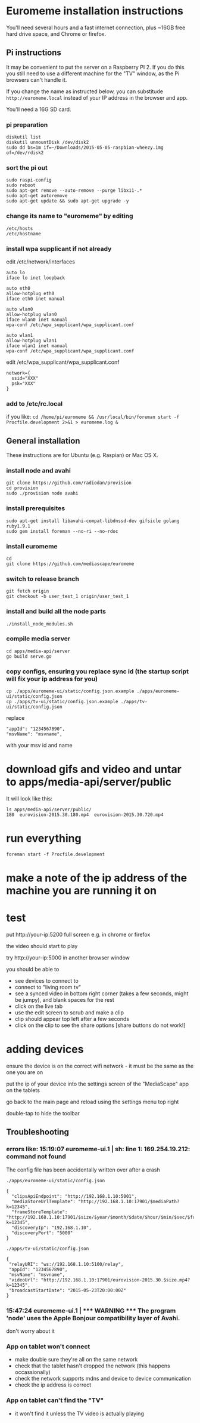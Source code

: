# Euromeme installation instructions

You'll need several hours and a fast internet connection, plus ~16GB free hard drive space, and Chrome or firefox.

## Pi instructions

It may be convenient to put the server on a Raspberry PI 2. If you do this you still need to use a different machine 
for the "TV" window, as the Pi browsers can't handle it.

If you change the name as instructed below, you can substitude `http://euromeme.local` instead of your IP address in the browser and app.

You'll need a 16G SD card.

### pi preparation

    diskutil list
    diskutil unmountDisk /dev/disk2
    sudo dd bs=1m if=~/Downloads/2015-05-05-raspbian-wheezy.img of=/dev/rdisk2

### sort the pi out

    sudo raspi-config
    sudo reboot
    sudo apt-get remove --auto-remove --purge libx11-.*
    sudo apt-get autoremove
    sudo apt-get update && sudo apt-get upgrade -y

### change its name to "euromeme" by editing

    /etc/hosts
    /etc/hostname

### install wpa supplicant if not already

edit /etc/network/interfaces

    auto lo
    iface lo inet loopback
    
    auto eth0
    allow-hotplug eth0
    iface eth0 inet manual
    
    auto wlan0
    allow-hotplug wlan0
    iface wlan0 inet manual
    wpa-conf /etc/wpa_supplicant/wpa_supplicant.conf
    
    auto wlan1
    allow-hotplug wlan1
    iface wlan1 inet manual
    wpa-conf /etc/wpa_supplicant/wpa_supplicant.conf


edit /etc/wpa_supplicant/wpa_supplicant.conf

    network={
      ssid="XXX"
      psk="XXX"
    }

### add to /etc/rc.local

if you like: `cd /home/pi/euromeme && /usr/local/bin/foreman start -f Procfile.development 2>&1 > euromeme.log &`

## General installation

These instructions are for Ubuntu (e.g. Raspian) or Mac OS X.

### install node and avahi

    git clone https://github.com/radiodan/provision
    cd provision
    sudo ./provision node avahi

### install prerequisites

    sudo apt-get install libavahi-compat-libdnssd-dev gifsicle golang ruby1.9.1
    sudo gem install foreman --no-ri --no-rdoc

### install euromeme

    cd
    git clone https://github.com/mediascape/euromeme

### switch to release branch

    git fetch origin
    git checkout -b user_test_1 origin/user_test_1

### install and build all the node parts

    ./install_node_modules.sh

### compile media server

    cd apps/media-api/server
    go build serve.go

### copy configs, ensuring you replace sync id (the startup script will fix your ip address for you)

    cp ./apps/euromeme-ui/static/config.json.example ./apps/euromeme-ui/static/config.json
    cp ./apps/tv-ui/static/config.json.example ./apps/tv-ui/static/config.json

replace

    "appId": "1234567890",
    "msvName": "msvname",

with your msv id and name 

# download gifs and video and untar to apps/media-api/server/public

It will look like this:

    ls apps/media-api/server/public/
    180  eurovision-2015.30.180.mp4  eurovision-2015.30.720.mp4

# run everything

    foreman start -f Procfile.development 

# make a note of the ip address of the machine you are running it on

# test

put http://your-ip:5200 full screen e.g. in chrome or firefox

the video should start to play

try http://your-ip:5000 in another browser window

you should be able to
 - see devices to connect to
 - connect to "living room tv"
 - see a synced video in bottom right corner (takes a few seconds, might be jumpy), and blank spaces for the rest
 - click on the live tab
 - use the edit screen to scrub and make a clip
 - clip should appear top left after a few seconds
 - click on the clip to see the share options [share buttons do not work!]


# adding devices

ensure the device is on the correct wifi network - it must be the same as the one you are on

put the ip of your device into the settings screen of the "MediaScape" app on the tablets

go back to the main page and reload using the settings menu top right

double-tap to hide the toolbar

## Troubleshooting

### errors like: 15:19:07 euromeme-ui.1 | sh: line 1: 169.254.19.212: command not found

The config file has been accidentally written over after a crash

    ./apps/euromeme-ui/static/config.json

    {
      "clipsApiEndpoint": "http://192.168.1.10:5001",
      "mediaStoreUrlTemplate": "http://192.168.1.10:17901/$mediaPath?k=12345",
      "frameStoreTemplate": "http://192.168.1.10:17901/$size/$year/$month/$date/$hour/$min/$sec/$frame.gif?k=12345",
      "discoveryIp": "192.168.1.10",
      "discoveryPort": "5000"
    }

    ./apps/tv-ui/static/config.json                                                    

    {
     "relayURI": "ws://192.168.1.10:5100/relay",
     "appId": "1234567890",
     "msvName": "msvname",
     "videoUrl": "http://192.168.1.10:17901/eurovision-2015.30.$size.mp4?k=12345",
     "broadcastStartDate": "2015-05-23T20:00:00Z"
    }


### 15:47:24 euromeme-ui.1 | *** WARNING *** The program 'node' uses the Apple Bonjour compatibility layer of Avahi.

don't worry about it


### App on tablet won't connect

- make double sure they're all on the same network
- check that the tablet hasn't dropped the network (this happens occassionally)
- check the network supports mdns and device to device communication
- check the ip address is correct

### App on tablet can't find the "TV"

- it won't find it unless the TV video is actually playing




